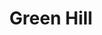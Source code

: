 --- 
title: "Green Hill"
publishdate: "2019-9-12T16:48:46+02:00"
src: "https://365manga.net/manga/green-hill"
image: "https://data.365manga.net/images/thumbnails/1897-green-hill.jpg"
description: "This manga features Itokin from Boku to Issho. 'nuff said."
---